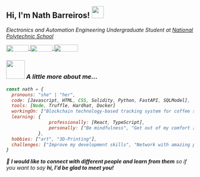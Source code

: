 <h2> Hi, I'm Nath Barreiros! 
<img src="https://media.giphy.com/media/q3kBTEbu3InMQ/giphy.gif" width="32">
</h2>
<p><em>Electronics and Automation Engineering Undergraduate Student at <a href="https://www.epn.edu.ec/">National Polytechnic School</a>
<div>
  <a  href="https://www.linkedin.com/in/nathalia-barreiros/"  target="_blank">
  <img  align="center"  src="https://img.shields.io/badge/-linkedin-important" height="18"  width="60"/></a><a href="mailto:nathalia.barreirosf@gmail.com" target="_blank">
  <img  align="center"  src="https://img.shields.io/badge/-gmail-success" height="18"  width="60"/></a><a  href="https://twitter.com/NathBarreiros"  target="_blank">
  <img  align="center"  src="https://img.shields.io/badge/-twitter-informational" height="19"  width="65"/></a>
</div>

### <img src="https://media.giphy.com/media/l0HlGeTBdTqMll15u/giphy.gif" width="50"> A little more about me...

```javascript
const nath = {
  pronouns: "she" | "her",
  code: [Javascript, HTML, CSS, Solidity, Python, FastAPI, SQLModel],
  tools: [Node, Truffle, Hardhat, Docker]
  workingOn: ["Blockchain technology-based tracking system for coffee supply chain"],
  learning: {
                professionally: [React, TypeScript],
                personally: ["Be mindfulness", "Get out of my comfort zone"]
            },
  hobbies: ["art", "3D-Printing"],
  challenges: ["Improve my development skills", "Network with amazing people"]
}
```

👾 <em><b>I would like to connect with different people and learn from them</b> so if you want to say <b>hi, I'd be glad to meet you!</b></em>

